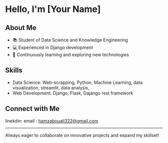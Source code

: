 # Hello, I'm [Your Name]

## About Me
- 📚 Student of Data Science and Knowledge Engineering
- 💻 Experienced in Django development
- 🌱 Continuously learning and exploring new technologies

## Skills
- Data Science: Web-scrapping, Python, Machine Learning, data visualization, streamlit, data analysis,
- Web Development: Django, Flask, Dajango rest framework



## Connect with Me
linekdin: 
email   : hamzabouali322@gmail.com

---
Always eager to collaborate on innovative projects and expand my skillset!

<!---
Hamza-Bouali/Hamza-Bouali is a ✨ special ✨ repository because its `README.md` (this file) appears on your GitHub profile.
You can click the Preview link to take a look at your changes.
--->
